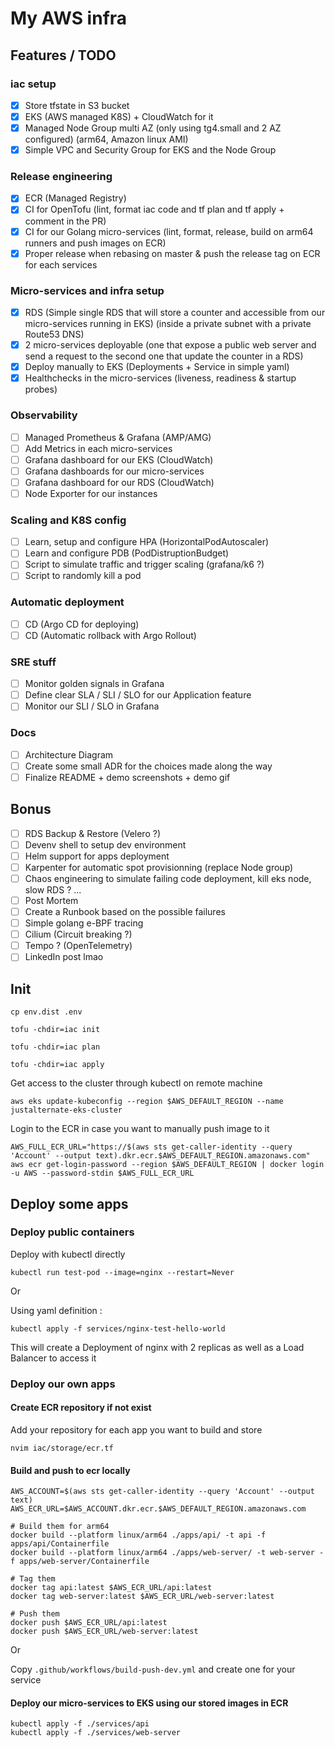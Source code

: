 # My AWS infra

## Features / TODO

### iac setup
- [x] Store tfstate in S3 bucket
- [x] EKS (AWS managed K8S) + CloudWatch for it
- [x] Managed Node Group multi AZ (only using tg4.small and 2 AZ configured) (arm64, Amazon linux AMI)
- [x] Simple VPC and Security Group for EKS and the Node Group

### Release engineering
- [x] ECR (Managed Registry)
- [x] CI for OpenTofu (lint, format iac code and tf plan and tf apply + comment in the PR)
- [x] CI for our Golang micro-services (lint, format, release, build on arm64 runners and push images on ECR)
- [x] Proper release when rebasing on master & push the release tag on ECR for each services 

### Micro-services and infra setup
- [x] RDS (Simple single RDS that will store a counter and accessible from our micro-services running in EKS) (inside a private subnet with a private Route53 DNS)
- [x] 2 micro-services deployable (one that expose a public web server and send a request to the second one that update the counter in a RDS)
- [x] Deploy manually to EKS (Deployments + Service in simple yaml)
- [x] Healthchecks in the micro-services (liveness, readiness & startup probes)

### Observability
- [ ] Managed Prometheus & Grafana (AMP/AMG)
- [ ] Add Metrics in each micro-services
- [ ] Grafana dashboard for our EKS (CloudWatch)
- [ ] Grafana dashboards for our micro-services
- [ ] Grafana dashboard for our RDS (CloudWatch)
- [ ] Node Exporter for our instances

### Scaling and K8S config
- [ ] Learn, setup and configure HPA (HorizontalPodAutoscaler)
- [ ] Learn and configure PDB (PodDistruptionBudget)
- [ ] Script to simulate traffic and trigger scaling (grafana/k6 ?)
- [ ] Script to randomly kill a pod

### Automatic deployment
- [ ] CD (Argo CD for deploying)
- [ ] CD (Automatic rollback with Argo Rollout)

### SRE stuff
- [ ] Monitor golden signals in Grafana 
- [ ] Define clear SLA / SLI / SLO for our Application feature
- [ ] Monitor our SLI / SLO in Grafana

### Docs
- [ ] Architecture Diagram
- [ ] Create some small ADR for the choices made along the way
- [ ] Finalize README + demo screenshots + demo gif

## Bonus

- [ ] RDS Backup & Restore (Velero ?)
- [ ] Devenv shell to setup dev environment
- [ ] Helm support for apps deployment
- [ ] Karpenter for automatic spot provisionning (replace Node group)
- [ ] Chaos engineering to simulate failing code deployment, kill eks node, slow RDS ? ...
- [ ] Post Mortem
- [ ] Create a Runbook based on the possible failures
- [ ] Simple golang e-BPF tracing
- [ ] Cilium (Circuit breaking ?) 
- [ ] Tempo ? (OpenTelemetry)
- [ ] LinkedIn post lmao

## Init

```
cp env.dist .env
```

```
tofu -chdir=iac init

tofu -chdir=iac plan 

tofu -chdir=iac apply
```

Get access to the cluster through kubectl on remote machine
```
aws eks update-kubeconfig --region $AWS_DEFAULT_REGION --name justalternate-eks-cluster 
```

Login to the ECR in case you want to manually push image to it
```
AWS_FULL_ECR_URL="https://$(aws sts get-caller-identity --query 'Account' --output text).dkr.ecr.$AWS_DEFAULT_REGION.amazonaws.com"
aws ecr get-login-password --region $AWS_DEFAULT_REGION | docker login -u AWS --password-stdin $AWS_FULL_ECR_URL
```

## Deploy some apps

### Deploy public containers

Deploy with kubectl directly
```
kubectl run test-pod --image=nginx --restart=Never
```

Or 

Using yaml definition :

```
kubectl apply -f services/nginx-test-hello-world
```
This will create a Deployment of nginx with 2 replicas as well as a Load Balancer to access it

### Deploy our own apps

#### Create ECR repository if not exist

Add your repository for each app you want to build and store
```
nvim iac/storage/ecr.tf
```

#### Build and push to ecr locally

```
AWS_ACCOUNT=$(aws sts get-caller-identity --query 'Account' --output text)
AWS_ECR_URL=$AWS_ACCOUNT.dkr.ecr.$AWS_DEFAULT_REGION.amazonaws.com
```

```
# Build them for arm64
docker build --platform linux/arm64 ./apps/api/ -t api -f apps/api/Containerfile
docker build --platform linux/arm64 ./apps/web-server/ -t web-server -f apps/web-server/Containerfile
```

```
# Tag them
docker tag api:latest $AWS_ECR_URL/api:latest
docker tag web-server:latest $AWS_ECR_URL/web-server:latest
```

```
# Push them
docker push $AWS_ECR_URL/api:latest
docker push $AWS_ECR_URL/web-server:latest
```

Or 

Copy `.github/workflows/build-push-dev.yml` and create one for your service

#### Deploy our micro-services to EKS using our stored images in ECR

```
kubectl apply -f ./services/api
kubectl apply -f ./services/web-server
```
